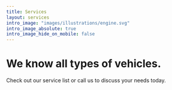 ```yaml
---
title: Services
layout: services
intro_image: "images/illustrations/engine.svg"
intro_image_absolute: true
intro_image_hide_on_mobile: false
---
```


# We know all types of vehicles.

Check out our service list or call us to discuss your needs today.
